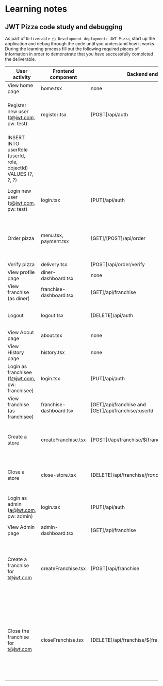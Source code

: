 # Learning notes

## JWT Pizza code study and debugging

As part of `Deliverable ⓵ Development deployment: JWT Pizza`, start up the application and debug through the code until you understand how it works. During the learning process fill out the following required pieces of information in order to demonstrate that you have successfully completed the deliverable.

| User activity                                       | Frontend component | Backend endpoints | Database SQL |
| --------------------------------------------------- | ------------------ | ----------------- | ------------ |
| View home page                                      |     home.tsx       |       none        |     none     |
| Register new user<br/>(t@jwt.com, pw: test)         |     register.tsx   |  [POST]/api/auth  |     INSERT INTO user (name, email, password) VALUES (?, ?, ?)
INSERT INTO userRole (userId, role, objectId) VALUES (?, ?, ?)         |
| Login new user<br/>(t@jwt.com, pw: test)            |     login.tsx      |   [PUT]/api/auth  |       INSERT INTO auth (token, userId) VALUES (?, ?)       |
| Order pizza                                         | menu.tsx, <br/> payment.tsx | [GET]/[POST]/api/order |INSERT INTO dinerOrder (dinerId, franchiseId, storeId, date) VALUES (?, ?, ?, now() |
| Verify pizza                                        |    delivery.tsx    |[POST]/api/order/verify |    none      |
| View profile page                                   | diner-dashboard.tsx |       none       |   none       |
| View franchise<br/>(as diner)                       | franchise-dashboard.tsx |    [GET]/api/franchise      |    none      |
| Logout                                              |   logout.tsx       | [DELETE]/api/auth |   DELETE FROM auth WHERE token=?   |
| View About page                                     |      about.tsx     |   none            |      none    |
| View History page                                   |      history.tsx   |      none         |      none    |
| Login as franchisee<br/>(f@jwt.com, pw: franchisee) |        login.tsx   |   [PUT]/api/auth  |       INSERT INTO auth (token, userId) VALUES (?, ?)       |
| View franchise<br/>(as franchisee)                  | franchise-dashboard.tsx |  [GET]/api/franchise and [GET]/api/franchise/:userId  |        none      |
| Create a store                                      | createFranchise.tsx | [POST]//api/franchise/${franchise.id}/store |      INSERT INTO store (franchiseId, name) VALUES (?, ?)        |
| Close a store                                       |   close-store.tsx  |  [DELETE]/api/franchise/${franchise.id}/store/${store.id}  | DELETE FROM store WHERE franchiseId=? AND id=? |
| Login as admin<br/>(a@jwt.com, pw: admin)           |     login.tsx      |   [PUT]/api/auth  |       INSERT INTO auth (token, userId) VALUES (?, ?)       |
| View Admin page                                     | admin-dashboard.tsx|[GET]/api/franchise|     None     |
| Create a franchise for t@jwt.com                    | createFranchise.tsx| [POST]/api/franchise| INSERT INTO franchise (name) VALUES (?) INSERT INTO userRole (userId, role, objectId) VALUES (?, ?, ?) |
| Close the franchise for t@jwt.com                   | closeFranchise.tsx | [DELETE]/api/franchise/${franchise.id} |DELETE FROM store WHERE franchiseId=? DELETE FROM userRole WHERE objectId=? DELETE FROM franchise WHERE id=?|
